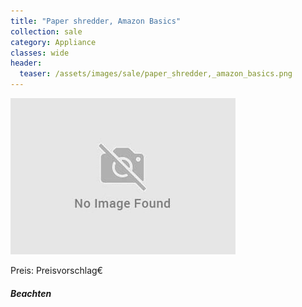 ```yaml
---
title: "Paper shredder, Amazon Basics"
collection: sale
category: Appliance
classes: wide
header: 
  teaser: /assets/images/sale/paper_shredder,_amazon_basics.png
---
```




<img src="/assets/images/sale/paper_shredder,_amazon_basics.png" alt="Paper shredder, Amazon Basics">

Preis: Preisvorschlag€

##### Beachten
